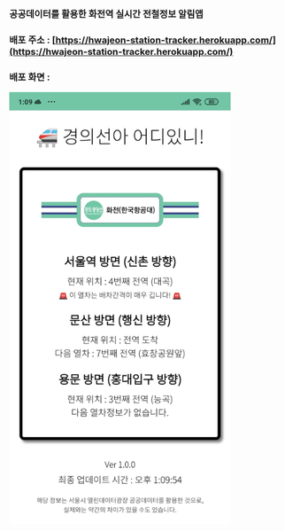 ### 공공데이터를 활용한 화전역 실시간 전철정보 알림앱

### 배포 주소 : [https://hwajeon-station-tracker.herokuapp.com/](https://hwajeon-station-tracker.herokuapp.com/)

### 배포 화면 : 

<img src = "/result.jpg" width = "400"/>
